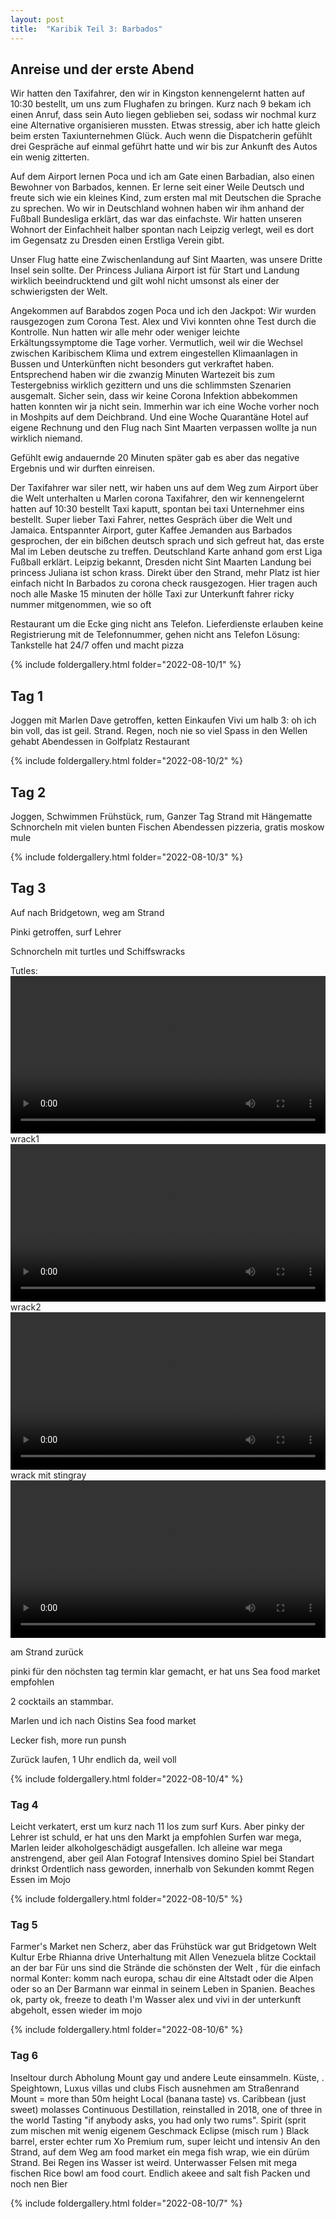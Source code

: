 ```yaml
---
layout: post
title:  "Karibik Teil 3: Barbados"
---
```


## Anreise und der erste Abend
Wir hatten den Taxifahrer, den wir in Kingston kennengelernt hatten auf 10:30 bestellt, um uns zum Flughafen zu bringen.
Kurz nach 9 bekam ich einen Anruf, dass sein Auto liegen geblieben sei, sodass wir nochmal kurz eine Alternative organisieren mussten.
Etwas stressig, aber ich hatte gleich beim ersten Taxiunternehmen Glück.
Auch wenn die Dispatcherin gefühlt drei Gespräche auf einmal geführt hatte und wir bis zur Ankunft des Autos ein
wenig zitterten.

Auf dem Airport lernen Poca und ich am Gate einen Barbadian, also einen Bewohner von Barbados, kennen.
Er lerne seit einer Weile Deutsch und freute sich wie ein kleines Kind, zum ersten mal mit Deutschen die Sprache zu sprechen.
Wo wir in Deutschland wohnen haben wir ihm anhand der Fußball Bundesliga erklärt, das war das einfachste.
Wir hatten unseren Wohnort der Einfachheit halber spontan nach Leipzig verlegt, weil es dort im Gegensatz zu Dresden einen Erstliga Verein gibt.

Unser Flug hatte eine Zwischenlandung auf Sint Maarten, was unsere Dritte Insel sein sollte.
Der Princess Juliana Airport ist für Start und Landung wirklich beeindrucktend und gilt wohl nicht umsonst als einer der schwierigsten der Welt.

Angekommen auf Barabdos zogen Poca und ich den Jackpot: Wir wurden rausgezogen zum Corona Test. Alex und Vivi konnten ohne Test durch die Kontrolle.
Nun hatten wir alle mehr oder weniger leichte Erkältungssymptome die Tage vorher.
Vermutlich, weil wir die Wechsel zwischen Karibischem Klima und extrem eingestellen Klimaanlagen in Bussen und Unterkünften nicht besonders gut verkraftet haben.
Entsprechend haben wir die zwanzig Minuten Wartezeit bis zum Testergebniss wirklich gezittern und uns die schlimmsten Szenarien ausgemalt.
Sicher sein, dass wir keine Corona Infektion abbekommen hatten konnten wir ja nicht sein.
Immerhin war ich eine Woche vorher noch in Moshpits auf dem Deichbrand. 
Und eine Woche Quarantäne Hotel auf eigene Rechnung und den Flug nach Sint Maarten verpassen wollte ja nun wirklich niemand.

Gefühlt ewig andauernde 20 Minuten später gab es aber das negative Ergebnis und wir durften einreisen.




Der Taxifahrer war siler nett, wir haben uns auf dem Weg zum Airport über die Welt unterhalten u
Marlen corona
Taxifahrer, den wir kennengelernt hatten auf 10:30 bestellt
Taxi kaputt, spontan bei taxi Unternehmer eins bestellt.
Super lieber Taxi Fahrer, nettes Gespräch über die Welt und Jamaica.
Entspannter Airport, guter Kaffee
Jemanden aus Barbados gesprochen, der ein bißchen deutsch sprach und sich gefreut hat, das erste Mal im Leben deutsche zu treffen. Deutschland Karte anhand gom erst Liga Fußball erklärt. Leipzig bekannt, Dresden nicht
Sint Maarten Landung bei princess Juliana ist schon krass. Direkt über den Strand, mehr Platz ist hier einfach nicht
In Barbados zu corona check rausgezogen. Hier tragen auch noch alle Maske
15 minuten der hölle
Taxi zur Unterkunft
fahrer ricky nummer mitgenommen, wie so oft

Restaurant um die Ecke ging nicht ans Telefon. Lieferdienste erlauben keine Registrierung mit de Telefonnummer, gehen nicht ans Telefon
Lösung: Tankstelle hat 24/7 offen und macht pizza

{% include foldergallery.html folder="2022-08-10/1" %}

## Tag 1

Joggen mit Marlen
Dave getroffen, ketten
Einkaufen
Vivi um halb 3: oh ich bin voll, das ist geil.
Strand. Regen, noch nie so viel Spass in den Wellen gehabt
Abendessen in Golfplatz Restaurant

{% include foldergallery.html folder="2022-08-10/2" %}

## Tag 2
Joggen, Schwimmen
Frühstück, rum,
Ganzer Tag Strand mit Hängematte
Schnorcheln mit vielen bunten Fischen
Abendessen pizzeria, gratis moskow mule

{% include foldergallery.html folder="2022-08-10/3" %}

## Tag 3
Auf nach Bridgetown, weg am Strand

Pinki getroffen, surf Lehrer

Schnorcheln mit turtles und Schiffswracks

Tutles: 
<video width='100%' preload='metadata' controls> <source src='/img/2022-08-10/snorkeling-turtle.mp4' type='video/mp4'/> </video>
wrack1
<video width='100%' preload='metadata' controls> <source src='/img/2022-08-10/snorkeling-wreck1.mp4' type='video/mp4'/> </video>
wrack2
<video width='100%' preload='metadata' controls> <source src='/img/2022-08-10/snorkeling-wreck2.mp4' type='video/mp4'/> </video>
wrack mit stingray
<video width='100%' preload='metadata' controls> <source src='/img/2022-08-10/snorkeling-wreck3.mp4' type='video/mp4'/> </video>

am Strand zurück 

pinki für den nöchsten tag termin klar gemacht, er hat uns Sea food market empfohlen 

2 cocktails an stammbar.

Marlen und ich nach Oistins Sea food market

Lecker fish, more run punsh

Zurück laufen, 1 Uhr endlich da, weil voll


{% include foldergallery.html folder="2022-08-10/4" %}

### Tag 4
Leicht verkatert, erst um kurz nach 11 los zum surf Kurs. Aber pinky der Lehrer ist schuld, er hat uns den Markt ja empfohlen
Surfen war mega, Marlen leider alkoholgeschädigt ausgefallen. Ich alleine war mega anstrengend, aber geil
Alan Fotograf
Intensives domino Spiel bei Standart drinkst
Ordentlich nass geworden, innerhalb von Sekunden kommt Regen
Essen im Mojo


{% include foldergallery.html folder="2022-08-10/5" %}

### Tag 5
Farmer's Market nen Scherz, aber das Frühstück war gut
Bridgetown
Welt Kultur Erbe
Rhianna drive
Unterhaltung mit Allen
   Venezuela blitze
Cocktail an der bar
   Für uns sind die Strände die schönsten der Welt , für die einfach normal
   Konter: komm nach europa, schau dir eine Altstadt oder die Alpen oder so an
   Der Barmann war einmal in seinem Leben in Spanien. Beaches ok, party ok, freeze to death I'm Wasser
alex und vivi in der unterkunft abgeholt, essen wieder im mojo

{% include foldergallery.html folder="2022-08-10/6" %}

### Tag 6
Inseltour durch Abholung Mount gay und andere Leute einsammeln.
   Küste, . Speightown,
   Luxus villas und clubs
   Fisch ausnehmen am Straßenrand
Mount = more than 50m height
Local (banana taste) vs. Caribbean (just sweet) molasses
Continuous Destillation, reinstalled in 2018, one of three in the world
Tasting "if anybody asks, you had only two rums".
   Spirit (sprit zum mischen mit wenig eigenem Geschmack
   Eclipse (misch rum )
   Black barrel, erster echter rum
   Xo Premium rum, super leicht und intensiv
An den Strand, auf dem Weg am food market ein mega fish wrap, wie ein dürüm
Strand. Bei Regen ins Wasser ist weird. Unterwasser Felsen mit mega fischen
Rice bowl am food court. Endlich akeee and salt fish
Packen und noch nen Bier

{% include foldergallery.html folder="2022-08-10/7" %}


